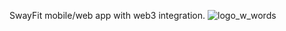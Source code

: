 SwayFit mobile/web app with web3 integration.
![logo_w_words](https://user-images.githubusercontent.com/65131940/141363050-08e498f3-245e-426b-a5ee-695d06547600.png)
